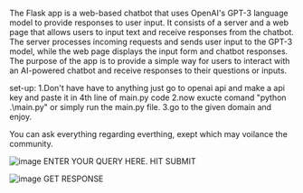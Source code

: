 The Flask app is a web-based chatbot that uses OpenAI's GPT-3 language model to provide responses to user input. It consists of a server and a web page that allows users to input text and receive responses from the chatbot. The server processes incoming requests and sends user input to the GPT-3 model, while the web page displays the input form and chatbot responses. The purpose of the app is to provide a simple way for users to interact with an AI-powered chatbot and receive responses to their questions or inputs.

set-up: 1.Don't have have to anything just go to openai api and make a api key and paste it in 4th line of main.py code
2.now exucte comand "python .\main.py" or simply run the main.py file.
3.go to the given domain and enjoy.

You can ask everything regarding everthing, exept which may voilance the community.

![image](https://user-images.githubusercontent.com/76025844/236306722-9205b07a-d84e-4aae-bb52-888641a68cd0.png)
ENTER YOUR QUERY HERE. HIT SUBMIT

![image](https://user-images.githubusercontent.com/76025844/236307857-4d7332a6-6f61-41c8-a391-f9704cb4f7ac.png)
GET RESPONSE

